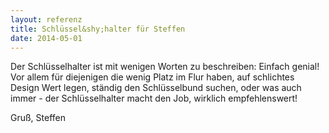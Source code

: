 ```yaml
---
layout: referenz
title: Schlüssel&shy;halter für Steffen
date: 2014-05-01
---
```


Der Schlüsselhalter ist mit wenigen Worten zu beschreiben: 
Einfach genial! Vor allem für diejenigen die wenig Platz im Flur haben, 
auf schlichtes Design Wert legen, ständig den Schlüsselbund suchen, 
oder was auch immer - der Schlüsselhalter macht den Job, wirklich empfehlenswert!

Gruß, Steffen